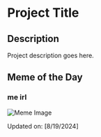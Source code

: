 # Project Title

## Description

Project description goes here.

## Meme of the Day

### me irl
![Meme Image](https://i.redd.it/7ovbgdt5t2jd1.png)

Updated on: [8/19/2024]